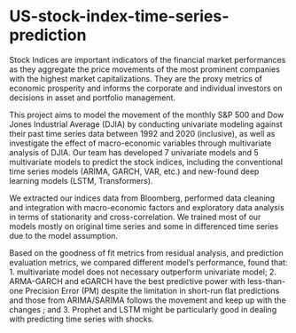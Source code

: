 # US-stock-index-time-series-prediction


Stock Indices are important indicators of the financial market performances as they aggregate the price movements of the most prominent companies with the highest market capitalizations. They are the proxy metrics of economic prosperity and informs the corporate and individual investors on decisions in asset and portfolio management. 

This project aims to model the movement of the monthly S&P 500 and Dow Jones Industrial Average (DJIA) by conducting univariate modeling against their past time series data between 1992 and 2020 (inclusive), as well as investigate the effect of macro-economic variables through multivariate analysis of DJIA. Our team has developed 7 univariate models and 5 multivariate models to predict the stock indices, including the conventional time series models (ARIMA, GARCH, VAR, etc.) and new-found deep learning models (LSTM, Transformers). 

We extracted our indices data from Bloomberg, performed data cleaning and integration with macro-economic factors and exploratory data analysis in terms of stationarity and cross-correlation. We trained most of our models mostly on original time series and some in differenced time series due to the model assumption. 

Based on the goodness of fit metrics from residual analysis, and prediction evaluation metrics, we compared different model’s performance, found that: 
    1. multivariate model does not necessary outperform univariate model; 
    2. ARMA-GARCH and eGARCH have the best predictive power with less-than-one Precision Error (PM) despite the limitation in short-run flat predictions and those from ARIMA/SARIMA follows the movement and keep up with the changes ; and 
    3. Prophet and LSTM might be particularly good in dealing with predicting time series with shocks.